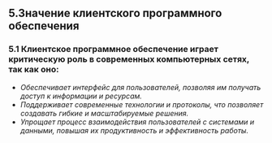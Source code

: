 ## 5.Значение клиентского программного обеспечения 


### 5.1 Клиентское программное обеспечение играет критическую роль в современных компьютерных сетях, так как оно:
- *Обеспечивает интерфейс для пользователей, позволяя им получать доступ к информации и ресурсам.*
- *Поддерживает современные технологии и протоколы, что позволяет создавать гибкие и масштабируемые решения.*
- *Упрощает процесс взаимодействия пользователей с системами и данными, повышая их продуктивность и эффективность работы.*
